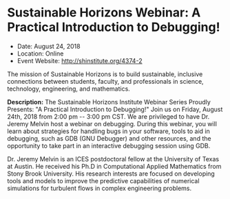 
# Sustainable Horizons Webinar: A Practical Introduction to Debugging!

- Date: August 24, 2018
- Location: Online
- Event Website: http://shinstitute.org/4374-2

The mission of Sustainable Horizons is to build sustainable, inclusive connections between students, faculty, and professionals in science, technology, engineering, and mathematics. 

**Description:**  The Sustainable Horizons Institute Webinar Series Proudly Presents: "A Practical Introduction to Debugging!" Join us on Friday, August 24th, 2018 from 2:00 pm -- 3:00 pm CST. We are privileged to have Dr. Jeremy Melvin host a webinar on debugging. During this webinar, you will learn about strategies for handling bugs in your software, tools to aid in debugging, such as GDB
(GNU Debugger) and other resources, and the opportunity to take part in an interactive debugging session using GDB. 

Dr. Jeremy Melvin is an ICES postdoctoral fellow at the University of Texas at Austin. He received his Ph.D in Computational Applied Mathematics from Stony Brook University. His research interests are focused on developing tools and models to improve the predictive capabilities of numerical simulations for turbulent flows in complex engineering problems.

<!---
Publish: yes
Categories: reliability
Topics: debugging
Tags: webinar
Level: 2
Prerequisites: default
Aggregate: none
--->
